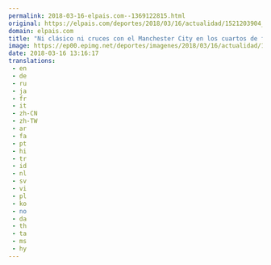 ```yaml
---
permalink: 2018-03-16-elpais.com--1369122815.html
original: https://elpais.com/deportes/2018/03/16/actualidad/1521203904_710611.html#?ref=rss&format=simple&link=link
domain: elpais.com
title: "Ni clásico ni cruces con el Manchester City en los cuartos de final de la Champions"
image: https://ep00.epimg.net/deportes/imagenes/2018/03/16/actualidad/1521203904_710611_1521204067_rrss_normal.jpg
date: 2018-03-16 13:16:17
translations: 
 - en
 - de
 - ru
 - ja
 - fr
 - it
 - zh-CN
 - zh-TW
 - ar
 - fa
 - pt
 - hi
 - tr
 - id
 - nl
 - sv
 - vi
 - pl
 - ko
 - no
 - da
 - th
 - ta
 - ms
 - hy
---
```


